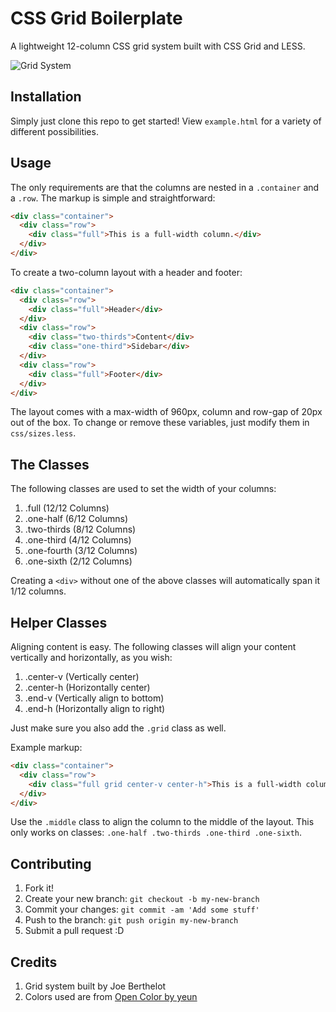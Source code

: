 # CSS Grid Boilerplate

A lightweight 12-column CSS grid system built with CSS Grid and LESS.

![Grid System](http://i.imgur.com/xCBYnOp.png)

## Installation

Simply just clone this repo to get started! View `example.html` for a variety of different possibilities.

## Usage

The only requirements are that the columns are nested in a `.container` and a `.row`.  The markup is simple and straightforward:

```html
<div class="container">
  <div class="row">
    <div class="full">This is a full-width column.</div>
  </div>
</div>
```

To create a two-column layout with a header and footer:

```html
<div class="container">
  <div class="row">
    <div class="full">Header</div>
  </div>
  <div class="row">
    <div class="two-thirds">Content</div>
    <div class="one-third">Sidebar</div>
  </div>
  <div class="row">
    <div class="full">Footer</div>
  </div>
</div>
```

The layout comes with a max-width of 960px, column and row-gap of 20px out of the box.  To change or remove these variables, just modify them in `css/sizes.less`.

## The Classes

The following classes are used to set the width of your columns:

1. .full (12/12 Columns)
2. .one-half (6/12 Columns)
3. .two-thirds (8/12 Columns)
4. .one-third (4/12 Columns)
5. .one-fourth (3/12 Columns)
6. .one-sixth (2/12 Columns)

Creating a `<div>` without one of the above classes will automatically span it 1/12 columns.

## Helper Classes

Aligning content is easy.  The following classes will align your content vertically and horizontally, as you wish:

1. .center-v (Vertically center)
2. .center-h (Horizontally center)
3. .end-v (Vertically align to bottom)
4. .end-h (Horizontally align to right)

Just make sure you also add the `.grid` class as well.

Example markup:

```html
<div class="container">
  <div class="row">
    <div class="full grid center-v center-h">This is a full-width column and this text is centered.</div>
  </div>
</div>
```

Use the `.middle` class to align the column to the middle of the layout.  This only works on classes: `.one-half .two-thirds .one-third .one-sixth`.

## Contributing

1. Fork it!
2. Create your new branch: `git checkout -b my-new-branch`
3. Commit your changes: `git commit -am 'Add some stuff'`
4. Push to the branch: `git push origin my-new-branch`
5. Submit a pull request :D

## Credits

1. Grid system built by Joe Berthelot
2. Colors used are from [Open Color by yeun](https://github.com/yeun/open-color)
